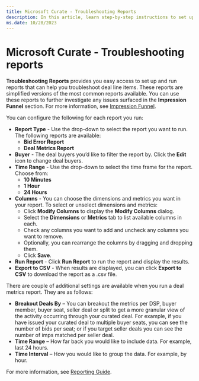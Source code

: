 ```yaml
---
title: Microsoft Curate - Troubleshooting Reports
description: In this article, learn step-by-step instructions to set up and run Troubleshooting reports that can help you troubleshoot deal line items.
ms.date: 10/28/2023
---
```


# Microsoft Curate - Troubleshooting reports

**Troubleshooting Reports** provides you easy access to set up and run reports that can help you troubleshoot deal line items. These reports are simplified versions of the most common reports available. You can use these reports to further investigate any issues surfaced in the **Impression Funnel** section. For more information, see [Impression Funnel](curate-impression-funnel.md).

You can configure the following for each report you run:

- **Report Type** - Use the drop-down to select the report you want to run. The following reports are available:
  - **Bid Error Report**
  - **Deal Metrics Report**
- **Buyer** - The deal buyers you’d like to filter the report by. Click the **Edit** icon to change deal buyers.
- **Time Range** - Use the drop-down to select the time frame for the report. Choose from:
  - **10 Minutes**
  - **1 Hour**
  - **24 Hours**
- **Columns** - You can choose the dimensions and metrics you want in your report. To select or unselect dimensions and metrics:
  - Click **Modify Columns** to display the **Modify Columns** dialog.
  - Select the **Dimensions** or **Metrics** tab to list available columns in each.
  - Check any columns you want to add and uncheck any columns you want to remove.
  - Optionally, you can rearrange the columns by dragging and dropping them.
  - Click **Save**.
- **Run Report** - Click **Run Report** to run the report and display the results.
- **Export to CSV** - When results are displayed, you can click **Export to CSV** to download the report as a .csv file.

There are couple of additional settings are available when you run a deal metrics report. They are as follows:

- **Breakout Deals By** – You can breakout the metrics per DSP, buyer member, buyer seat, seller deal or split to get a more granular view of the activity occurring through your curated deal. For example, if you have issued your curated deal to multiple buyer seats, you can see the number of bids per seat; or if you target seller deals you can see the number of imps matched per seller deal.
- **Time Range** – How far back you would like to include data. For example, last 24 hours.
- **Time Interval** – How you would like to group the data. For example, by hour.

For more information, see [Reporting Guide](reporting-guide.md).
